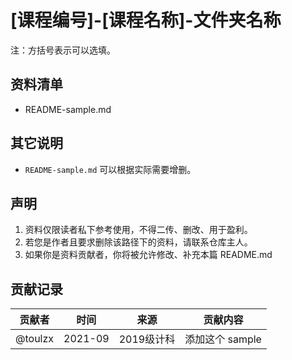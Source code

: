 # [课程编号]-[课程名称]-文件夹名称

注：方括号表示可以选填。

## 资料清单

- README-sample.md

## 其它说明

- `README-sample.md` 可以根据实际需要增删。

## 声明

1. 资料仅限读者私下参考使用，不得二传、删改、用于盈利。
2. 若您是作者且要求删除该路径下的资料，请联系仓库主人。
3. 如果你是资料贡献者，你将被允许修改、补充本篇 README.md

## 贡献记录

| 贡献者 | 时间 | 来源 | 贡献内容 |
|:-----:|:----:|:----:|:-------:|
| @toulzx | 2021-09 | 2019级计科 | 添加这个 sample |
